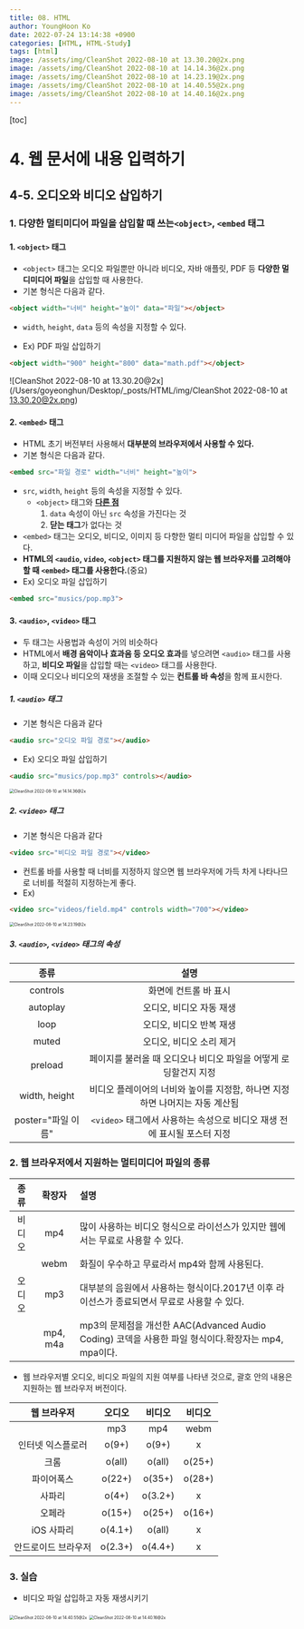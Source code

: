 ```yaml
---
title: 08. HTML
author: YoungHoon Ko
date: 2022-07-24 13:14:38 +0900
categories: [HTML, HTML-Study]
tags: [html]
image: /assets/img/CleanShot 2022-08-10 at 13.30.20@2x.png
image: /assets/img/CleanShot 2022-08-10 at 14.14.36@2x.png
image: /assets/img/CleanShot 2022-08-10 at 14.23.19@2x.png
image: /assets/img/CleanShot 2022-08-10 at 14.40.55@2x.png
image: /assets/img/CleanShot 2022-08-10 at 14.40.16@2x.png
---
```


[toc]

# 4. 웹 문서에 내용 입력하기

## 4-5. 오디오와 비디오 삽입하기

### 1. 다양한 멀티미디어 파일을 삽입할 때 쓰는`<object>`, `<embed` 태그

#### 1. `<object>` 태그

- `<object>` 태그는 오디오 파일뿐만 아니라 비디오, 자바 애플릿, PDF 등 **다양한 멀디미디어 파일**을 삽입할 때 사용한다.
- 기본 형식은 다음과 같다.

~~~html
<object width="너비" height="높이" data="파일"></object>
~~~

- `width`,  `height`,  `data` 등의 속성을 지정할 수 있다.

- Ex) PDF 파일 삽입하기

~~~html
<object width="900" height="800" data="math.pdf"></object>
~~~

![CleanShot 2022-08-10 at 13.30.20@2x](/Users/goyeonghun/Desktop/_posts/HTML/img/CleanShot 2022-08-10 at 13.30.20@2x.png)



#### 2. `<embed>` 태그

- HTML 초기 버전부터 사용해서 **대부분의 브라우저에서 사용할 수 있다.**
- 기본 형식은 다음과 같다.

~~~html
<embed src="파일 경로" width="너비" height="높이">
~~~

- `src`, `width`,  `height` 등의 속성을 지정할 수 있다.
  - `<object>` 태그와 <u>**다른 점**</u>
    1. `data` 속성이 아닌 `src` 속성을 가진다는 것
    2. **닫는 태그**가 없다는 것
- `<embed>` 태그는 오디오, 비디오, 이미지 등 다향한 멀티 미디어 파일을 삽입할 수 있다.
- **HTML의 `<audio`,  `video`, `<object>` 태그를 지원하지 않는 웹 브라우저를 고려해야할 때 `<embed>` 태그를 사용한다.**(중요)
- Ex) 오디오 파일 삽입하기

~~~html
<embed src="musics/pop.mp3">
~~~



#### 3. `<audio>`, `<video>` 태그

- 두 태그는 사용법과 속성이 거의 비슷하다
- HTML에서 **배경 음악이나 효과음 등 오디오 효과**를 넣으려면 `<audio>` 태그를 사용하고, **비디오 파일**을 삽입할 때는 `<video>` 태그를 사용한다.
- 이때 오디오나 비디오의 재생을 조절할 수 있는 **컨트롤 바 속성**을 함께 표시한다.

##### 1. `<audio>` 태그

- 기본 형식은 다음과 같다

~~~html
<audio src="오디오 파일 경로"></audio>
~~~

- Ex) 오디오 파일 삽입하기

~~~html
<audio src="musics/pop.mp3" controls></audio>
~~~

<img src="/Users/goyeonghun/Desktop/_posts/HTML/img/CleanShot 2022-08-10 at 14.14.36@2x.png" alt="CleanShot 2022-08-10 at 14.14.36@2x" style="zoom:50%;" />



##### 2. `<video>` 태그

- 기본 형식은 다음과 같다

~~~html
<video src="비디오 파일 경로"></video>
~~~

- 컨트롤 바를 사용할 때 너비를 지정하지 않으면 웹 브라우저에 가득 차게 나타나므로 너비를 적절히 지정하는게 좋다.
- Ex)

~~~html
<video src="videos/field.mp4" controls width="700"></video>
~~~

<img src="/Users/goyeonghun/Desktop/_posts/HTML/img/CleanShot 2022-08-10 at 14.23.19@2x.png" alt="CleanShot 2022-08-10 at 14.23.19@2x" style="zoom:50%;" />



##### 3. `<audio>`, `<video>` 태그의 속성

|        종류        |                             설명                             |
| :----------------: | :----------------------------------------------------------: |
|      controls      |                    화면에 컨트롤 바 표시                     |
|      autoplay      |                   오디오, 비디오 자동 재생                   |
|        loop        |                   오디오, 비디오 반복 재생                   |
|       muted        |                   오디오, 비디오 소리 제거                   |
|      preload       | 페이지를 불러올 때 오디오나 비디오 파일을 어떻게 로딩할건지 지정 |
|   width, height    | 비디오 플레이어의 너비와 높이를 지정함, 하나면 지정하면 나머지는 자동 계산됨 |
| poster="파일 이름" | `<video>` 태그에서 사용하는 속성으로 비디오 재생 전에 표시될 포스터 지정 |



### 2. 웹 브라우저에서 지원하는 멀티미디어 파일의 종류

|  종류  |  확장자  | 설명                                                         |
| :----: | :------: | :----------------------------------------------------------- |
| 비디오 |   mp4    | 많이 사용하는 비디오 형식으로 라이선스가 있지만 웹에서는 무료로 사용할 수 있다. |
|        |   webm   | 화질이 우수하고 무료라서 mp4와 함께 사용된다.                |
| 오디오 |   mp3    | 대부분의 음원에서 사용하는 형식이다.2017년 이후 라이선스가 종료되면서 무료로 사용할 수 있다. |
|        | mp4, m4a | mp3의 문제점을 개선한 AAC(Advanced Audio Coding) 코덱을 사용한 파일 형식이다.확장자는 mp4, mpa이다. |



- 웹 브라우저별 오디오, 비디오 파일의 지원 여부를 나타낸 것으로, 괄호 안의 내용은 지원하는 웹 브라우저 버전이다.

|     웹 브라우저     | 오디오  | 비디오  | 비디오 |
| :-----------------: | :-----: | :-----: | :----: |
|                     |   mp3   |   mp4   |  webm  |
|  인터넷 익스플로러  |  o(9+)  |  o(9+)  |   x    |
|        크롬         | o(all)  | o(all)  | o(25+) |
|     파이어폭스      | o(22+)  | o(35+)  | o(28+) |
|       사파리        |  o(4+)  | o(3.2+) |   x    |
|       오페라        | o(15+)  | o(25+)  | o(16+) |
|     iOS 사파리      | o(4.1+) | o(all)  |   x    |
| 안드로이드 브라우저 | o(2.3+) | o(4.4+) |   x    |

### 3. 실습

- 비디오 파일 삽입하고 자동 재생시키기

<img src="/Users/goyeonghun/Desktop/_posts/HTML/img/CleanShot 2022-08-10 at 14.40.55@2x.png" alt="CleanShot 2022-08-10 at 14.40.55@2x" style="zoom:50%;" />

<img src="/Users/goyeonghun/Desktop/_posts/HTML/img/CleanShot 2022-08-10 at 14.40.16@2x.png" alt="CleanShot 2022-08-10 at 14.40.16@2x" style="zoom:50%;" />

